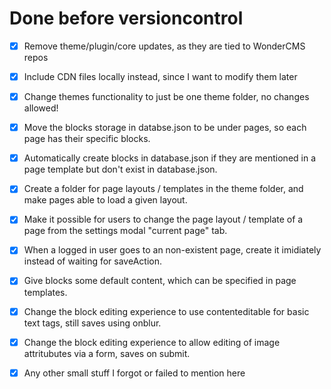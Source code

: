 # Done before versioncontrol
- [x] Remove theme/plugin/core updates, as they are tied to WonderCMS repos
- [x] Include CDN files locally instead, since I want to modify them later
- [x] Change themes functionality to just be one theme folder, no changes allowed!
- [x] Move the blocks storage in databse.json to be under pages, so each page has their specific blocks.
- [x] Automatically create blocks in database.json if they are mentioned in a page template but don't exist in database.json.
- [x] Create a folder for page layouts / templates in the theme folder, and make pages able to load a given layout.
- [x] Make it possible for users to change the page layout / template of a page from the settings modal "current page" tab.
- [x] When a logged in user goes to an non-existent page, create it imidiately instead of waiting for saveAction.
- [x] Give blocks some default content, which can be specified in page templates.
- [x] Change the block editing experience to use contenteditable for basic text tags, still saves using onblur.
- [x] Change the block editing experience to allow editing of image attritubutes via a form, saves on submit.

- [x] Any other small stuff I forgot or failed to mention here